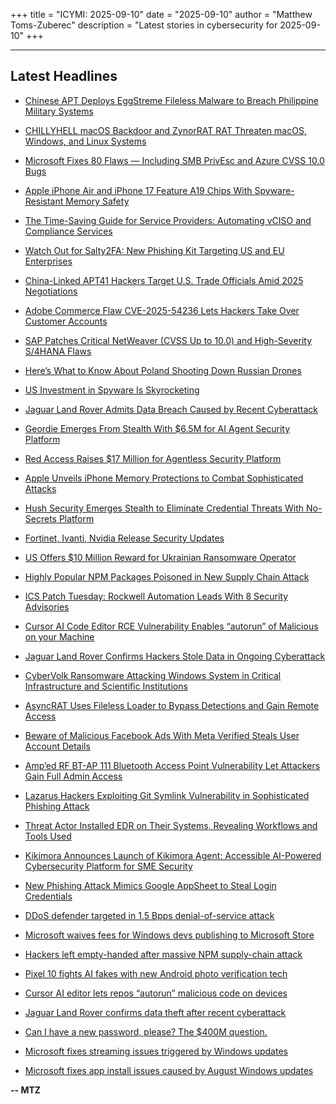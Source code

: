 +++
title = "ICYMI: 2025-09-10"
date = "2025-09-10"
author = "Matthew Toms-Zuberec"
description = "Latest stories in cybersecurity for 2025-09-10"
+++

---------------------------------------------------------------------------
## Latest Headlines
- [Chinese APT Deploys EggStreme Fileless Malware to Breach Philippine Military Systems](https://thehackernews.com/2025/09/chinese-apt-deploys-eggstreme-fileless.html)

- [CHILLYHELL macOS Backdoor and ZynorRAT RAT Threaten macOS, Windows, and Linux Systems](https://thehackernews.com/2025/09/chillyhell-macos-backdoor-and-zynorrat.html)

- [Microsoft Fixes 80 Flaws — Including SMB PrivEsc and Azure CVSS 10.0 Bugs](https://thehackernews.com/2025/09/microsoft-fixes-80-flaws-including-smb.html)

- [Apple iPhone Air and iPhone 17 Feature A19 Chips With Spyware-Resistant Memory Safety](https://thehackernews.com/2025/09/apple-iphone-air-and-iphone-17-feature.html)

- [The Time-Saving Guide for Service Providers: Automating vCISO and Compliance Services](https://thehackernews.com/2025/09/the-time-saving-guide-for-service.html)

- [Watch Out for Salty2FA: New Phishing Kit Targeting US and EU Enterprises](https://thehackernews.com/2025/09/watch-out-for-salty2fa-new-phishing-kit.html)

- [China-Linked APT41 Hackers Target U.S. Trade Officials Amid 2025 Negotiations](https://thehackernews.com/2025/09/china-linked-apt41-hackers-target-us.html)

- [Adobe Commerce Flaw CVE-2025-54236 Lets Hackers Take Over Customer Accounts](https://thehackernews.com/2025/09/adobe-commerce-flaw-cve-2025-54236-lets.html)

- [SAP Patches Critical NetWeaver (CVSS Up to 10.0) and High-Severity S/4HANA Flaws](https://thehackernews.com/2025/09/sap-patches-critical-netweaver-cvss-up.html)

- [Here’s What to Know About Poland Shooting Down Russian Drones](https://www.wired.com/story/poland-shoots-down-russian-drones/)

- [US Investment in Spyware Is Skyrocketing](https://www.wired.com/story/us-spyware-investment/)

- [Jaguar Land Rover Admits Data Breach Caused by Recent Cyberattack](https://www.securityweek.com/jaguar-land-rover-admits-data-breach-caused-by-recent-cyberattack/)

- [Geordie Emerges From Stealth With $6.5M for AI Agent Security Platform](https://www.securityweek.com/geordie-emerges-from-stealth-with-6-5m-for-ai-agent-security-platform/)

- [Red Access Raises $17 Million for Agentless Security Platform](https://www.securityweek.com/red-access-raises-17-million-for-agentless-security-platform/)

- [Apple Unveils iPhone Memory Protections to Combat Sophisticated Attacks](https://www.securityweek.com/apple-unveils-iphone-memory-protections-to-combat-sophisticated-attacks/)

- [Hush Security Emerges Stealth to Eliminate Credential Threats With No-Secrets Platform](https://www.securityweek.com/hush-security-emerges-stealth-with-11-million-to-eliminate-credential-threats-with-no-secrets-platform/)

- [Fortinet, Ivanti, Nvidia Release Security Updates](https://www.securityweek.com/fortinet-ivanti-nvidia-release-security-updates/)

- [US Offers $10 Million Reward for Ukrainian Ransomware Operator](https://www.securityweek.com/us-offers-10-million-reward-for-ukrainian-ransomware-operator/)

- [Highly Popular NPM Packages Poisoned in New Supply Chain Attack](https://www.securityweek.com/highly-popular-npm-packages-poisoned-in-new-supply-chain-attack/)

- [ICS Patch Tuesday: Rockwell Automation Leads With 8 Security Advisories](https://www.securityweek.com/ics-patch-tuesday-rockwell-automation-leads-with-8-security-advisories/)

- [Cursor AI Code Editor RCE Vulnerability Enables “autorun” of Malicious on your Machine](https://cybersecuritynews.com/cursor-ai-code-editor-rce-vulnerability/)

- [Jaguar Land Rover Confirms Hackers Stole Data in Ongoing Cyberattack](https://cybersecuritynews.com/jaguar-land-rover-data-breach/)

- [CyberVolk Ransomware Attacking Windows System in Critical Infrastructure and Scientific Institutions](https://cybersecuritynews.com/cybervolk-ransomware-attacking-windows-system/)

- [AsyncRAT Uses Fileless Loader to Bypass Detections and Gain Remote Access](https://cybersecuritynews.com/asyncrat-uses-fileless-loader/)

- [Beware of Malicious Facebook Ads With Meta Verified Steals User Account Details](https://cybersecuritynews.com/beware-of-malicious-facebook-ads/)

- [Amp’ed RF BT-AP 111 Bluetooth Access Point Vulnerability Let Attackers Gain Full Admin Access](https://cybersecuritynews.com/amped-rf-bt-ap-111-bluetooth-access-point-vulnerability/)

- [Lazarus Hackers Exploiting Git Symlink Vulnerability in Sophisticated Phishing Attack](https://cybersecuritynews.com/lazarus-hackers-exploiting-git-symlink-vulnerability/)

- [Threat Actor Installed EDR on Their Systems, Revealing Workflows and Tools Used](https://cybersecuritynews.com/threat-actor-installed-edr-on-their-systems/)

- [Kikimora Announces Launch of Kikimora Agent: Accessible AI-Powered Cybersecurity Platform for SME Security](https://cybersecuritynews.com/kikimora-announces-launch-of-kikimora-agent-accessible-ai-powered-cybersecurity-platform-for-sme-security/)

- [New Phishing Attack Mimics Google AppSheet to Steal Login Credentials](https://cybersecuritynews.com/new-phishing-attack-mimics-google-appsheet/)

- [DDoS defender targeted in 1.5 Bpps denial-of-service attack](https://www.bleepingcomputer.com/news/security/ddos-defender-targeted-in-15-bpps-denial-of-service-attack/)

- [Microsoft waives fees for Windows devs publishing to Microsoft Store](https://www.bleepingcomputer.com/news/microsoft/microsoft-waives-fees-for-windows-devs-publishing-to-microsoft-store/)

- [Hackers left empty-handed after massive NPM supply-chain attack](https://www.bleepingcomputer.com/news/security/hackers-left-empty-handed-after-massive-npm-supply-chain-attack/)

- [Pixel 10 fights AI fakes with new Android photo verification tech](https://www.bleepingcomputer.com/news/security/pixel-10-fights-ai-fakes-with-new-android-photo-verification-tech/)

- [Cursor AI editor lets repos “autorun” malicious code on devices](https://www.bleepingcomputer.com/news/security/cursor-ai-editor-lets-repos-autorun-malicious-code-on-devices/)

- [Jaguar Land Rover confirms data theft after recent cyberattack](https://www.bleepingcomputer.com/news/security/jaguar-land-rover-jlr-confirms-data-theft-after-recent-cyberattack/)

- [Can I have a new password, please? The $400M question.](https://www.bleepingcomputer.com/news/security/can-i-have-a-new-password-please-the-400m-question/)

- [Microsoft fixes streaming issues triggered by Windows updates](https://www.bleepingcomputer.com/news/microsoft/microsoft-fixes-streaming-issues-triggered-by-windows-updates/)

- [Microsoft fixes app install issues caused by August Windows updates](https://www.bleepingcomputer.com/news/microsoft/microsoft-fixes-app-install-issues-caused-by-august-windows-updates/)

**-- MTZ**
